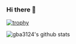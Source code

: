 ### Hi there 👋
[![trophy](https://github-profile-trophy.vercel.app/?username=gba3124&theme=onedark)](https://github.com/ryo-ma/github-profile-trophy)

![gba3124's github stats](https://github-readme-stats.vercel.app/api?username=gba3124&show_icons=true&title_color=fff&icon_color=79ff97&text_color=9f9f9f&bg_color=151515)
<!--
**gba3124/gba3124** is a ✨ _special_ ✨ repository because its `README.md` (this file) appears on your GitHub profile.

Here are some ideas to get you started:

- 🔭 I’m currently working on ...
- 🌱 I’m currently learning ...
- 👯 I’m looking to collaborate on ...
- 🤔 I’m looking for help with ...
- 💬 Ask me about ...
- 📫 How to reach me: ...
- 😄 Pronouns: ...
- ⚡ Fun fact: ...
-->
